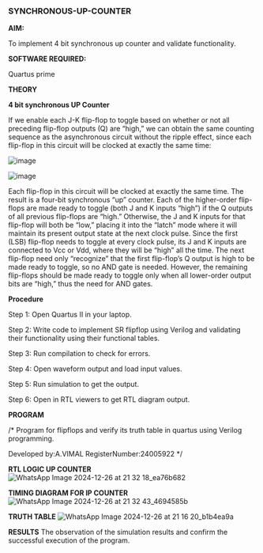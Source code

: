 ### SYNCHRONOUS-UP-COUNTER

**AIM:**

To implement 4 bit synchronous up counter and validate functionality.

**SOFTWARE REQUIRED:**

Quartus prime

**THEORY**

**4 bit synchronous UP Counter**

If we enable each J-K flip-flop to toggle based on whether or not all preceding flip-flop outputs (Q) are “high,” we can obtain the same counting sequence as the asynchronous circuit without the ripple effect, since each flip-flop in this circuit will be clocked at exactly the same time:

![image](https://github.com/naavaneetha/SYNCHRONOUS-UP-COUNTER/assets/154305477/d5db3fa0-e413-404c-b80e-b2f39d82e7e8)


![image](https://github.com/naavaneetha/SYNCHRONOUS-UP-COUNTER/assets/154305477/52cb61eb-d04b-442d-810c-31185a68410b)

Each flip-flop in this circuit will be clocked at exactly the same time.
The result is a four-bit synchronous “up” counter. Each of the higher-order flip-flops are made ready to toggle (both J and K inputs “high”) if the Q outputs of all previous flip-flops are “high.”
Otherwise, the J and K inputs for that flip-flop will both be “low,” placing it into the “latch” mode where it will maintain its present output state at the next clock pulse.
Since the first (LSB) flip-flop needs to toggle at every clock pulse, its J and K inputs are connected to Vcc or Vdd, where they will be “high” all the time.
The next flip-flop need only “recognize” that the first flip-flop’s Q output is high to be made ready to toggle, so no AND gate is needed.
However, the remaining flip-flops should be made ready to toggle only when all lower-order output bits are “high,” thus the need for AND gates.

**Procedure**

Step 1: Open Quartus II in your laptop.

Step 2: Write code to implement SR flipflop using Verilog and validating their functionality using their functional tables.

Step 3: Run compilation to check for errors.

Step 4: Open waveform output and load input values.

Step 5: Run simulation to get the output.

Step 6: Open in RTL viewers to get RTL diagram output.

**PROGRAM**

/* Program for flipflops and verify its truth table in quartus using Verilog programming. 

Developed by:A.VIMAL
RegisterNumber:24005922
*/

**RTL LOGIC UP COUNTER**
![WhatsApp Image 2024-12-26 at 21 32 18_ea76b682](https://github.com/user-attachments/assets/6cc17b6f-b529-4943-b4d5-0e7e497225bb)

**TIMING DIAGRAM FOR IP COUNTER**
![WhatsApp Image 2024-12-26 at 21 32 43_4694585b](https://github.com/user-attachments/assets/ae6b609d-e93c-4f63-a5ae-eb942f26f7af)

**TRUTH TABLE**
![WhatsApp Image 2024-12-26 at 21 16 20_b1b4ea9a](https://github.com/user-attachments/assets/359ca91b-7257-40f5-bfb2-a058d9a17fe0)

**RESULTS**
The observation of the simulation results and confirm the successful execution of the program.
